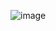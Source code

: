 ![image](https://github.com/der-sun/DigitalDevisesAndMicroprocessors/assets/86686038/58f4834b-aa24-4ec0-a361-d15796bb79e4)
